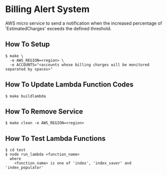 
# Billing Alert System

AWS micro service to send a notification when the increased percentage of 'EstimatedCharges' exceeds the defined threshold.


## How To Setup

    $ make \
      -e AWS_REGION=<region> \
      -e ACCOUNTS="<accounts whose billing charges will be monitored separated by spaces>"


## How To Update Lambda Function Codes

    $ make buildlambda


## How To Remove Service

    $ make clean -e AWS_REGION=<region>


## How To Test Lambda Functions

    $ cd test
    $ node run_lambda <function_name>
      where
        <function_name> is one of 'index', 'index_saver' and 'index_populator'
